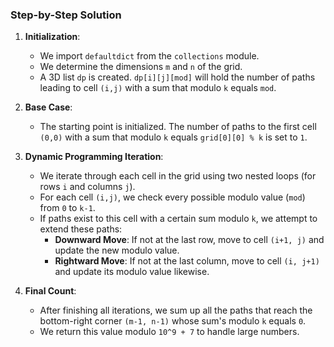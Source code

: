 ### Step-by-Step Solution

1. **Initialization**:
   - We import `defaultdict` from the `collections` module.
   - We determine the dimensions `m` and `n` of the grid.
   - A 3D list `dp` is created. `dp[i][j][mod]` will hold the number of paths leading to cell `(i,j)` with a sum that modulo `k` equals `mod`.

2. **Base Case**:
   - The starting point is initialized. The number of paths to the first cell `(0,0)` with a sum that modulo `k` equals `grid[0][0] % k` is set to `1`.

3. **Dynamic Programming Iteration**:
   - We iterate through each cell in the grid using two nested loops (for rows `i` and columns `j`).
   - For each cell `(i,j)`, we check every possible modulo value (`mod`) from `0` to `k-1`.
   - If paths exist to this cell with a certain sum modulo `k`, we attempt to extend these paths:
     - **Downward Move**: If not at the last row, move to cell `(i+1, j)` and update the new modulo value.
     - **Rightward Move**: If not at the last column, move to cell `(i, j+1)` and update its modulo value likewise.

4. **Final Count**:
   - After finishing all iterations, we sum up all the paths that reach the bottom-right corner `(m-1, n-1)` whose sum's modulo `k` equals `0`.
   - We return this value modulo `10^9 + 7` to handle large numbers.